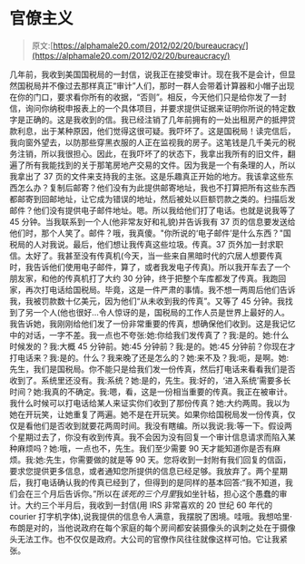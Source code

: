 # 官僚主义

> 原文:[https://alphamale20.com/2012/02/20/bureaucracy/](https://alphamale20.com/2012/02/20/bureaucracy/)

几年前，我收到美国国税局的一封信，说我正在接受审计。现在我不是会计，但显然国税局并不像过去那样真正“审计”人们，那时一群人会带着计算器和小帽子出现在你的门口，要求看你所有的收据，“否则”。相反，今天他们只是给你发了一封信，询问你纳税申报表上的一个具体项目，并要求提供证据来证明你所说的特定数字是正确的。这是我收到的信。我已经注销了几年前拥有的一处出租房产的抵押贷款利息，出于某种原因，他们觉得这很可疑。我吓坏了。这是国税局！读完信后，我向窗外望去，以防那些穿黑衣服的人正在监视我的房子。这笔钱是几千美元的税务注销，所以我很担心。因此，在我吓坏了的状态下，我拿出我所有的旧文件，翻遍了所有我能找到的关于那笔房地产交易的文件。因为我是一个有条理的人，所以我拿出了 37 页的文件来支持我的主张。这是乐趣真正开始的地方。我该拿这些东西怎么办？复制后邮寄？他们没有为此提供邮寄地址，我也不打算把所有这些东西都邮寄到回邮地址，让它成为错误的地址，然后被处以巨额罚款之类的。扫描后发邮件？他们没有提供电子邮件地址。嗯。所以我给他们打了电话。也就是说我等了 45 分钟。当我联系到一个人(他非常友好和礼貌)并告诉我有 37 页的信息要发送给他们时，那个人笑了。邮件？哦，我真傻。"你所说的‘电子邮件’是什么东西？"国税局的人对我说。最后，他们想让我传真这些垃圾。传真。37 页外加一封求职信。太好了。我甚至没有传真机(今天，当一些来自黑暗时代的穴居人想要传真时，我告诉他们使用电子邮件，算了，或者我发电子传真)。所以我开车去了一个朋友家，和他的传真机打了大约 30 分钟，终于把整个车库都发了传真。我跑回家，再次打电话给国税局。毕竟，这是一件严肃的事情。我不想一两周后他们告诉我，我被罚款数十亿美元，因为他们“从未收到我的传真”。又等了 45 分钟。我找到了另一个人(他也很好...令人惊讶的是，国税局的工作人员是世界上最好的人。我告诉她，我刚刚给他们发了一份非常重要的传真，想确保他们收到。这是我记忆中的对话，一字不差。我一点也不夸张:她:你给我们发传真了？我:是的。她:什么时候发的？我:大概 45 分钟前。她:45 分钟前？我:是的。她:45 分钟前？你现在才打电话来？我:是的。什么？我来晚了还是怎么的？她:来不及？我:呃，是啊。她:先生，我们是国税局。你不能只是给我们发一份传真，然后打电话来看看我们是否收到了。系统里还没有。我:系统？她:是的，先生。我:好的，‘进入系统’需要多长时间？她:我真的不确定。我:嗯，看，这是一份相当重要的传真。我正在被审计。我什么时候可以打电话给某人来证实你们收到了那份传真？她:大约两周。我以为她在开玩笑，让她重复了两遍。她不是在开玩笑。如果你给国税局发一份传真，仅仅是看他们是否收到就要花两周时间。我没有瞎编。所以我说:我:等一下。假设两个星期过去了，你没有收到传真。我不会因为没有回复一个审计信息请求而陷入某种麻烦吗？她:哦，一点也不，先生。我们至少需要 90 天才能知道你是否有麻烦。我:她:先生，你需要做的就是等 90 天。您将收到一封附有我们回复的信函，要求您提供更多信息，或者通知您所提供的信息已经足够。我放弃了。两个星期后，我打电话确认我的传真已经到了，但得到的是同样的基本回答:“我不知道，我们会在三个月后告诉你。”所以在*该死的三个月里*我如坐针毡，担心这个愚蠢的审计。大约三个半月后，我收到一封信(用 IRS 非常喜欢的 20 世纪 60 年代的 courier 打字机字体),说我提供的信息令人满意，我摆脱了困境。哇哦。我想哈里·布朗是对的，当他说政府在每个家庭的每个房间都安装摄像头的讽刺之处在于摄像头无法工作。也不仅仅是政府。大公司的官僚作风往往就像这样可怕。它让我紧张。
